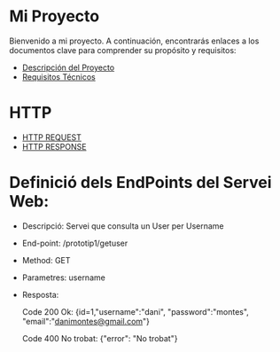 # Mi Proyecto

Bienvenido a mi proyecto. A continuación, encontrarás enlaces a los documentos clave para comprender su propósito y requisitos:

- [Descripción del Proyecto](descripcion.md)
- [Requisitos Técnicos](requisitos.md)

# HTTP

- [HTTP REQUEST](HTTPRequest.md)
- [HTTP RESPONSE](HTTPResponse.md)

# Definició dels EndPoints del Servei Web:

  - Descripció: Servei que consulta un User per Username
  - End-point: /prototip1/getuser
  - Method: GET
  - Parametres: username
  - Resposta:
    
    Code 200 Ok: {id=1,"username":"dani", "password":"montes", "email":"danimontes@gmail.com"}

    Code 400 No trobat: {"error": "No trobat"}
